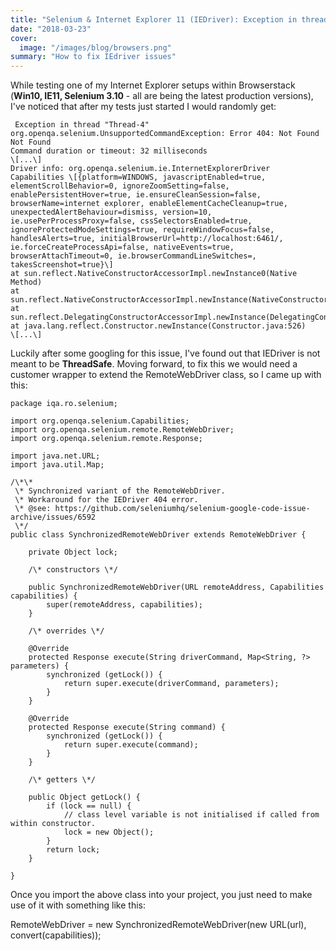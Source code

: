```yaml
---
title: "Selenium & Internet Explorer 11 (IEDriver): Exception in thread org openqa selenium UnsupportedCommandException: Error 404: Not Found"
date: "2018-03-23"
cover:
  image: "/images/blog/browsers.png"
summary: "How to fix IEdriver issues"
---
```


While testing one of my Internet Explorer setups within Browserstack (**Win10, IE11, Selenium 3.10** - all are being the latest production versions), I've noticed that after my tests just started I would randomly get:

```
 Exception in thread "Thread-4" org.openqa.selenium.UnsupportedCommandException: Error 404: Not Found
Not Found
Command duration or timeout: 32 milliseconds
\[...\]
Driver info: org.openqa.selenium.ie.InternetExplorerDriver
Capabilities \[{platform=WINDOWS, javascriptEnabled=true, elementScrollBehavior=0, ignoreZoomSetting=false, enablePersistentHover=true, ie.ensureCleanSession=false, browserName=internet explorer, enableElementCacheCleanup=true, unexpectedAlertBehaviour=dismiss, version=10, ie.usePerProcessProxy=false, cssSelectorsEnabled=true, ignoreProtectedModeSettings=true, requireWindowFocus=false, handlesAlerts=true, initialBrowserUrl=http://localhost:6461/, ie.forceCreateProcessApi=false, nativeEvents=true, browserAttachTimeout=0, ie.browserCommandLineSwitches=, takesScreenshot=true}\]
at sun.reflect.NativeConstructorAccessorImpl.newInstance0(Native Method)
at sun.reflect.NativeConstructorAccessorImpl.newInstance(NativeConstructorAccessorImpl.java:57)
at sun.reflect.DelegatingConstructorAccessorImpl.newInstance(DelegatingConstructorAccessorImpl.java:45)
at java.lang.reflect.Constructor.newInstance(Constructor.java:526)
\[...\]
```
Luckily after some googling for this issue, I've found out that IEDriver is not meant to be **ThreadSafe**. Moving forward, to fix this we would need a customer wrapper to extend the RemoteWebDriver class, so I came up with this:

```
package iqa.ro.selenium;

import org.openqa.selenium.Capabilities;
import org.openqa.selenium.remote.RemoteWebDriver;
import org.openqa.selenium.remote.Response;

import java.net.URL;
import java.util.Map;

/\*\*
 \* Synchronized variant of the RemoteWebDriver.
 \* Workaround for the IEDriver 404 error.
 \* @see: https://github.com/seleniumhq/selenium-google-code-issue-archive/issues/6592
 \*/
public class SynchronizedRemoteWebDriver extends RemoteWebDriver {

    private Object lock;

    /\* constructors \*/

    public SynchronizedRemoteWebDriver(URL remoteAddress, Capabilities capabilities) {
        super(remoteAddress, capabilities);
    }

    /\* overrides \*/

    @Override
    protected Response execute(String driverCommand, Map<String, ?> parameters) {
        synchronized (getLock()) {
            return super.execute(driverCommand, parameters);
        }
    }

    @Override
    protected Response execute(String command) {
        synchronized (getLock()) {
            return super.execute(command);
        }
    }

    /\* getters \*/

    public Object getLock() {
        if (lock == null) {
            // class level variable is not initialised if called from within constructor.
            lock = new Object();
        }
        return lock;
    }

}
```

Once you import the above class into your project, you just need to make use of it with something like this:

RemoteWebDriver = new SynchronizedRemoteWebDriver(new URL(url), convert(capabilities));
